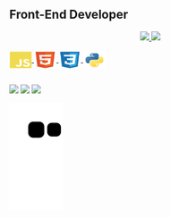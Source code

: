 ## Front-End Developer
<div align="center">
  <a href="https://github.com/dairongranada">
  <img height="160em"   src="https://github-readme-stats.vercel.app/api?username=dairongranada&show_icons=true&theme=dark&include_all_commits=true&count_private=true"/>
  <img height="161em"  src="https://github-readme-stats.vercel.app/api/top-langs/?username=dairongranada&layout=compact&langs_count=7&theme=dark"/>
</div>
  
  
<div style="display: inline_block"><br>
  <img align="center" alt="javaS" height="30" width="40" src="https://raw.githubusercontent.com/devicons/devicon/master/icons/javascript/javascript-plain.svg">
  <img align="center" alt="Rafa-HTML" height="30" width="40" src="https://raw.githubusercontent.com/devicons/devicon/master/icons/html5/html5-original.svg">
  <img align="center" alt="Rafa-CSS" height="30" width="40" src="https://raw.githubusercontent.com/devicons/devicon/master/icons/css3/css3-original.svg">
  <img align="center" alt="Rafa-Python" height="30" width="40" src="https://raw.githubusercontent.com/devicons/devicon/master/icons/python/python-original.svg">


  

 ##
  
 <div> 
  <a href = "https://www.facebook.com/DAIRON.CG/"><img src="https://img.shields.io/badge/Facebook-1877F2?style=for-the-badge&logo=facebook&logoColor=white"   ></a>
  <a href="https://instagram.com/dairongranadaa" target="_blank"><img src="https://img.shields.io/badge/-Instagram-%23E4405F?style=for-the-badge&logo=instagram&logoColor=white" target="_blank"></a>
 <a href = "mailto:dairongranada21@gmail.com"><img src="https://img.shields.io/badge/-Gmail-%23333?style=for-the-badge&logo=gmail&logoColor=white" target="_blank"></a>
   
   ![Snake animation](https://github.com/dairongranada/dairongranada/blob/output/github-contribution-grid-snake.svg)
</div>
  
  
